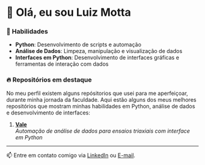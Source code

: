 # 👋 Olá, eu sou Luiz Motta

### 🚀 Habilidades
- **Python**: Desenvolvimento de scripts e automação
- **Análise de Dados**: Limpeza, manipulação e visualização de dados
- **Interfaces em Python**: Desenvolvimento de interfaces gráficas e ferramentas de interação com dados

### 🔥 Repositórios em destaque

No meu perfil existem alguns repósitorios que usei para me aperfeiçoar, durante minha jornada da faculdade.
Aqui estão alguns dos meus melhores repositórios que mostram minhas habilidades em Python, análise de dados e desenvolvimento de interfaces:

1. [**Vale**](https://github.com/luizmottarx/Vale)  
   _Automação de análise de dados para ensaios triaxiais com interface em Python_


---

📫 Entre em contato comigo via [LinkedIn]([https://www.linkedin.com/in/seu-perfil](https://www.linkedin.com/in/luiz-henrique-motta-dias-73917a1a1/)) ou [E-mail](mailto:luizdias516@gmail.com).
